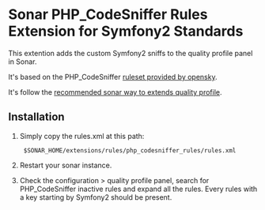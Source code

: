 Sonar PHP_CodeSniffer Rules Extension for Symfony2 Standards
============================================================

This extention adds the custom Symfony2 sniffs to the quality profile panel in Sonar.

It's based on the PHP_CodeSniffer [ruleset provided by opensky](https://github.com/opensky/Symfony2-coding-standard).

It's follow the [recommended sonar way to extends quality profile](http://docs.codehaus.org/display/SONAR/Extend+PHP+coding+rules#ExtendPHPcodingrules-Extendingphpcodesnifferrules).

Installation
------------

1. Simply copy the rules.xml at this path:

        $SONAR_HOME/extensions/rules/php_codesniffer_rules/rules.xml

2. Restart your sonar instance.

3. Check the configuration > quality profile panel, search for PHP_CodeSniffer inactive rules and expand all the rules. Every rules with a key starting by Symfony2 should be present.